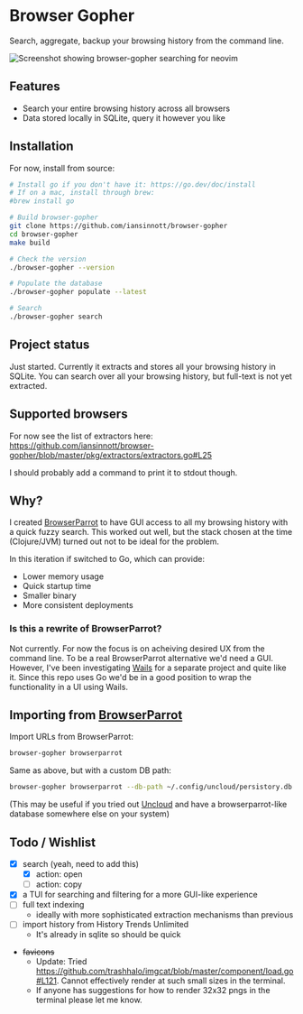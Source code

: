# Browser Gopher

Search, aggregate, backup your browsing history from the command line.

![Screenshot showing browser-gopher searching for neovim](https://share.cleanshot.com/6l3BXT/download)

## Features

- Search your entire browsing history across all browsers
- Data stored locally in SQLite, query it however you like

## Installation

For now, install from source:

```sh
# Install go if you don't have it: https://go.dev/doc/install
# If on a mac, install through brew:
#brew install go

# Build browser-gopher
git clone https://github.com/iansinnott/browser-gopher
cd browser-gopher
make build

# Check the version
./browser-gopher --version

# Populate the database
./browser-gopher populate --latest

# Search
./browser-gopher search
```

## Project status

Just started. Currently it extracts and stores all your browsing history in SQLite. You can search over all your browsing history, but full-text is not yet extracted.

## Supported browsers

For now see the list of extractors here: https://github.com/iansinnott/browser-gopher/blob/master/pkg/extractors/extractors.go#L25

I should probably add a command to print it to stdout though.

## Why?

I created [BrowserParrot][] to have GUI access to all my browsing history with a quick fuzzy search. This worked out well, but the stack chosen at the time (Clojure/JVM) turned out not to be ideal for the problem.

In this iteration if switched to Go, which can provide:

- Lower memory usage
- Quick startup time
- Smaller binary
- More consistent deployments

### Is this a rewrite of BrowserParrot?

Not currently. For now the focus is on acheiving desired UX from the command line. To be a real BrowserParrot alternative we'd need a GUI. However, I've been investigating [Wails](https://wails.io/) for a separate project and quite like it. Since this repo uses Go we'd be in a good position to wrap the functionality in a UI using Wails.

## Importing from [BrowserParrot][]

Import URLs from BrowserParrot:

```sh
browser-gopher browserparrot
```

Same as above, but with a custom DB path:

```sh
browser-gopher browserparrot --db-path ~/.config/uncloud/persistory.db
```

(This may be useful if you tried out [Uncloud](https://www.uncloud.gg/) and have a browserparrot-like database somewhere else on your system)

[browserparrot]: (https://www.browserparrot.com/)

## Todo / Wishlist

- [x] search (yeah, need to add this)
  - [x] action: open
  - [ ] action: copy
- [x] a TUI for searching and filtering for a more GUI-like experience
- [ ] full text indexing
  - ideally with more sophisticated extraction mechanisms than previous
- [ ] import history from History Trends Unlimited
  - It's already in sqlite so should be quick
- ~~favicons~~
  - Update: Tried https://github.com/trashhalo/imgcat/blob/master/component/load.go#L121. Cannot effectively render at such small sizes in the terminal.
  - If anyone has suggestions for how to render 32x32 pngs in the terminal please let me know.
